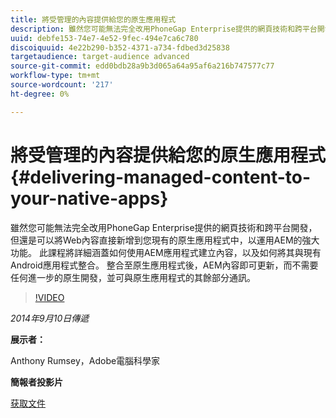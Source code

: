 ```yaml
---
title: 將受管理的內容提供給您的原生應用程式
description: 雖然您可能無法完全改用PhoneGap Enterprise提供的網頁技術和跨平台開發，但還是可以將Web內容直接新增到您現有的原生應用程式中，以運用AEM的強大功能。 此課程將詳細涵蓋如何使用AEM應用程式建立內容，以及如何將其與現有Android應用程式整合。 整合至原生應用程式後，AEM內容即可更新，而不需要任何進一步的原生開發，並可與原生應用程式的其餘部分通訊。
uuid: debfe153-74e7-4e52-9fec-494e7ca6c780
discoiquuid: 4e22b290-b352-4371-a734-fdbed3d25838
targetaudience: target-audience advanced
source-git-commit: edd0bdb28a9b3d065a64a95af6a216b747577c77
workflow-type: tm+mt
source-wordcount: '217'
ht-degree: 0%

---
```


# 將受管理的內容提供給您的原生應用程式{#delivering-managed-content-to-your-native-apps}

雖然您可能無法完全改用PhoneGap Enterprise提供的網頁技術和跨平台開發，但還是可以將Web內容直接新增到您現有的原生應用程式中，以運用AEM的強大功能。 此課程將詳細涵蓋如何使用AEM應用程式建立內容，以及如何將其與現有Android應用程式整合。 整合至原生應用程式後，AEM內容即可更新，而不需要任何進一步的原生開發，並可與原生應用程式的其餘部分通訊。

>[!VIDEO](https://video.tv.adobe.com/v/19467/?quality=9)

*2014年9月10日傳遞*

**展示者：**

Anthony Rumsey，Adobe電腦科學家

**簡報者投影片**

[获取文件](assets/9-10-2014-delivering-managed-content-to-your-native-apps.pdf)
<!--
[Get back to the Overview](https://helpx.adobe.com/experience-manager/kt/eseminars/gems/aem-index.html)
-->
